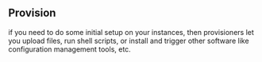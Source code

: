 ## Provision

if you need to do some initial setup on your instances, then provisioners let you upload files, run shell scripts, or install and trigger other software like configuration management tools, etc.
